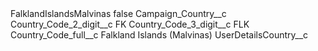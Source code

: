 <?xml version="1.0" encoding="UTF-8"?>
<CustomMetadata xmlns="http://soap.sforce.com/2006/04/metadata" xmlns:xsi="http://www.w3.org/2001/XMLSchema-instance" xmlns:xsd="http://www.w3.org/2001/XMLSchema">
    <label>FalklandIslandsMalvinas</label>
    <protected>false</protected>
    <values>
        <field>Campaign_Country__c</field>
        <value xsi:nil="true"/>
    </values>
    <values>
        <field>Country_Code_2_digit__c</field>
        <value xsi:type="xsd:string">FK</value>
    </values>
    <values>
        <field>Country_Code_3_digit__c</field>
        <value xsi:type="xsd:string">FLK</value>
    </values>
    <values>
        <field>Country_Code_full__c</field>
        <value xsi:type="xsd:string">Falkland Islands (Malvinas)</value>
    </values>
    <values>
        <field>UserDetailsCountry__c</field>
        <value xsi:nil="true"/>
    </values>
</CustomMetadata>
